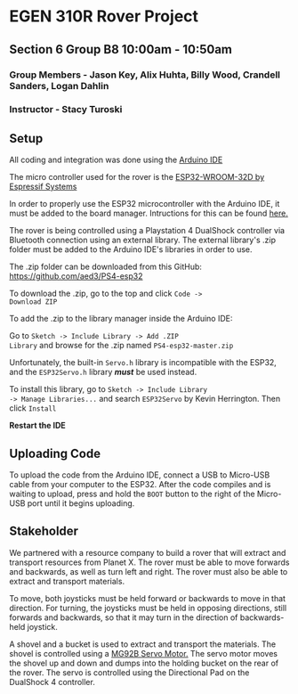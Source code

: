 # EGEN 310R Rover Project
## Section 6 Group B8 10:00am - 10:50am
### Group Members - Jason Key, Alix Huhta, Billy Wood, Crandell Sanders, Logan Dahlin
### Instructor - Stacy Turoski

## Setup
All coding and integration was done using the [Arduino IDE](https://www.arduino.cc/)

The micro controller used for the rover is the [ESP32-WROOM-32D by Espressif Systems](https://www.espressif.com/en/products/socs/esp32)

In order to properly use the ESP32 microcontroller with the Arduino IDE, it must be added to the board manager. Intructions for this can be found [here.](https://espressif-docs.readthedocs-hosted.com/projects/arduino-esp32/en/latest/installing.html)

The rover is being controlled using a Playstation 4 DualShock controller via Bluetooth connection using an external library.  The external library's .zip folder must be added to the Arduino IDE's libraries in order to use.

The .zip folder can be downloaded from this GitHub: https://github.com/aed3/PS4-esp32

To download the .zip, go to the top and click <code>Code -> Download ZIP</code>

To add the .zip to the library manager inside the Arduino IDE:

Go to <code>Sketch -> Include Library -> Add .ZIP Library</code> and browse for the .zip named <code>PS4-esp32-master.zip</code>

Unfortunately, the built-in <code>Servo.h</code> library is incompatible with the ESP32, and the <code>ESP32Servo.h</code> library ***must*** be used instead.

To install this library, go to <code>Sketch -> Include Library -> Manage Libraries...</code> and search <code>ESP32Servo</code> by Kevin Herrington. Then click <code>Install</code>

**Restart the IDE**

## Uploading Code
To upload the code from the Arduino IDE, connect a USB to Micro-USB cable from your computer to the ESP32. After the code compiles and is waiting to upload, press and hold the <code>BOOT</code> button to the right of the Micro-USB port until it begins uploading.

## Stakeholder
We partnered with a resource company to build a rover that will extract and transport resources from Planet X. The rover must be able to move forwards and backwards, as well as turn left and right.  The rover must also be able to extract and transport materials.

To move, both joysticks must be held forward or backwards to move in that direction.  For turning, the joysticks must be held in opposing directions, still forwards and backwards, so that it may turn in the direction of backwards-held joystick.

A shovel and a bucket is used to extract and transport the materials.  The shovel is controlled using a [MG92B Servo Motor.](https://www.adafruit.com/product/2307) The servo motor moves the shovel up and down and dumps into the holding bucket on the rear of the rover. The servo is controlled using the Directional Pad on the DualShock 4 controller.
